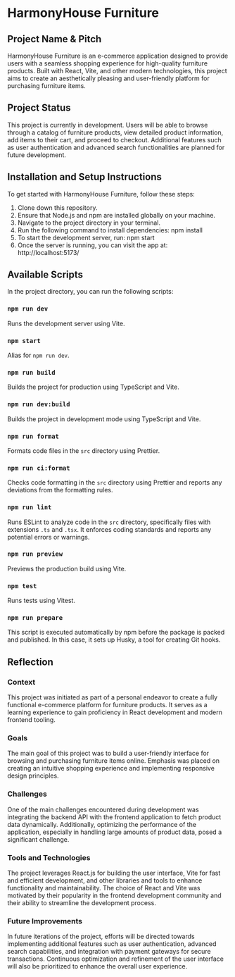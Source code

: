 # HarmonyHouse Furniture

## Project Name & Pitch

HarmonyHouse Furniture is an e-commerce application designed to provide users with a seamless shopping experience for high-quality furniture products. Built with React, Vite, and other modern technologies, this project aims to create an aesthetically pleasing and user-friendly platform for purchasing furniture items.

## Project Status

This project is currently in development. Users will be able to browse through a catalog of furniture products, view detailed product information, add items to their cart, and proceed to checkout. Additional features such as user authentication and advanced search functionalities are planned for future development.


## Installation and Setup Instructions

To get started with HarmonyHouse Furniture, follow these steps:

1. Clone down this repository.
2. Ensure that Node.js and npm are installed globally on your machine.
3. Navigate to the project directory in your terminal.
4. Run the following command to install dependencies:
   npm install
5. To start the development server, run:
npm start
6. Once the server is running, you can visit the app at:
http://localhost:5173/



## Available Scripts

In the project directory, you can run the following scripts:

### `npm run dev`

Runs the development server using Vite.

### `npm start`

Alias for `npm run dev`.

### `npm run build`

Builds the project for production using TypeScript and Vite.

### `npm run dev:build`

Builds the project in development mode using TypeScript and Vite.

### `npm run format`

Formats code files in the `src` directory using Prettier.

### `npm run ci:format`

Checks code formatting in the `src` directory using Prettier and reports any deviations from the formatting rules.

### `npm run lint`

Runs ESLint to analyze code in the `src` directory, specifically files with extensions `.ts` and `.tsx`. It enforces coding standards and reports any potential errors or warnings.

### `npm run preview`

Previews the production build using Vite.

### `npm test`

Runs tests using Vitest.

### `npm run prepare`

This script is executed automatically by npm before the package is packed and published. In this case, it sets up Husky, a tool for creating Git hooks.


## Reflection

### Context
This project was initiated as part of a personal endeavor to create a fully functional e-commerce platform for furniture products. It serves as a learning experience to gain proficiency in React development and modern frontend tooling.

### Goals
The main goal of this project was to build a user-friendly interface for browsing and purchasing furniture items online. Emphasis was placed on creating an intuitive shopping experience and implementing responsive design principles.

### Challenges
One of the main challenges encountered during development was integrating the backend API with the frontend application to fetch product data dynamically. Additionally, optimizing the performance of the application, especially in handling large amounts of product data, posed a significant challenge.

### Tools and Technologies
The project leverages React.js for building the user interface, Vite for fast and efficient development, and other libraries and tools to enhance functionality and maintainability. The choice of React and Vite was motivated by their popularity in the frontend development community and their ability to streamline the development process.

### Future Improvements
In future iterations of the project, efforts will be directed towards implementing additional features such as user authentication, advanced search capabilities, and integration with payment gateways for secure transactions. Continuous optimization and refinement of the user interface will also be prioritized to enhance the overall user experience.

